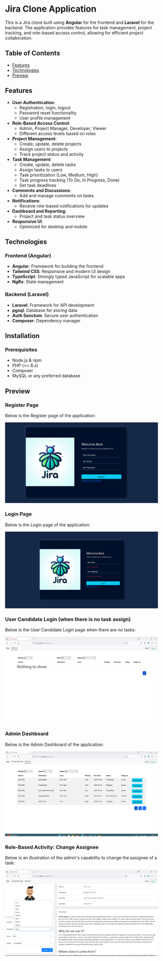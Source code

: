 # Jira Clone Application

This is a Jira clone built using **Angular** for the frontend and **Laravel** for the backend. The application provides features for task management, project tracking, and role-based access control, allowing for efficient project collaboration.

## Table of Contents
- [Features](#features)
- [Technologies](#technologies)
- [Preview](#preview)

## Features

- **User Authentication**:
  - Registration, login, logout
  - Password reset functionality
  - User profile management
- **Role-Based Access Control**:
  - Admin, Project Manager, Developer, Viewer
  - Different access levels based on roles
- **Project Management**:
  - Create, update, delete projects
  - Assign users to projects
  - Track project status and activity
- **Task Management**:
  - Create, update, delete tasks
  - Assign tasks to users
  - Task prioritization (Low, Medium, High)
  - Task progress tracking (To Do, In Progress, Done)
  - Set task deadlines
- **Comments and Discussions**:
  - Add and manage comments on tasks
- **Notifications**:
  - Receive role-based notifications for updates
- **Dashboard and Reporting**:
  - Project and task status overview
- **Responsive UI**:
  - Optimized for desktop and mobile

## Technologies

### Frontend (Angular)
- **Angular**: Framework for building the frontend
- **Tailwind CSS**: Responsive and modern UI design
- **TypeScript**: Strongly typed JavaScript for scalable apps
- **NgRx**: State management

### Backend (Laravel)
- **Laravel**: Framework for API development
- **pgsql**: Database for storing data
- **Auth Sanctum**: Secure user authentication
- **Composer**: Dependency manager

## Installation

### Prerequisites
- Node.js & npm
- PHP (>= 8.x)
- Composer
- MySQL or any preferred database

## Preview

### Register Page

Below is the Register page of the application:

![Register Page](./Task%20Manager/Client/Jira/jiraClone/src/assets/Register.png)

### Login Page

Below is the Login page of the application:

![Login Page](./Task%20Manager/Client/Jira/jiraClone/src/assets/Login.png)

### User Candidate Login (when there is no task assign)

Below is the User Candidate Login page when there are no tasks:

![User Candidate Login](./Task%20Manager/Client/Jira/jiraClone/src/assets/UserCandidate.png)

### Admin Dashboard

Below is the Admin Dashboard of the application:

![Admin Dashboard](./Task%20Manager/Client/Jira/jiraClone/src/assets/admin%20Dash%20board.png)


### Role-Based Activity: Change Assignee

Below is an illustration of the admin's capability to change the assignee of a task:

![Admin Change Assignee](./Task%20Manager/Client/Jira/jiraClone/src/assets/Admin%20have%20right%20to%20change%20asignee.png)



